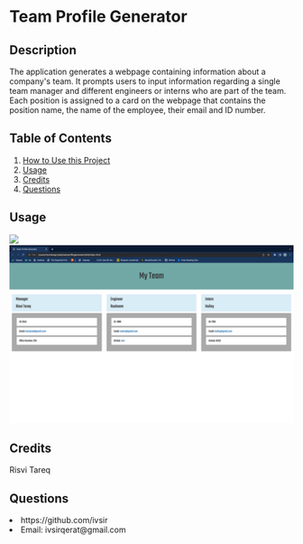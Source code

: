# Team Profile Generator

## Description
The application generates a webpage containing information about a company's team. It prompts users to input information regarding a single team manager and different engineers or interns who are part of the team. Each position is assigned to a card on the webpage that contains the position name, the name of the employee, their email and ID number.

## Table of Contents
<nav>
    <ol>
        <li><a href="#Installation">How to Use this Project</a></li>
        <li><a href="#Usage">Usage</a></li>
        <li><a href="#Credits">Credits</a></li>
        <li><a href="#Questions">Questions</a></li>
    </ol>
</nav>

## Usage
<img src="media/teamprofilegenerator.mp4">
<img src="media/webpage.png">

## Credits
Risvi Tareq

## Questions
<li>https://github.com/ivsir </li>
<li>Email: ivsirqerat@gmail.com</li>

